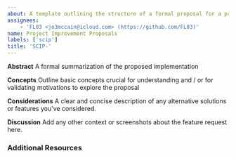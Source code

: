 ```yaml
---
about: A template outlining the structure of a formal proposal for a project improvement.
assignees:
    - 'FL03 <jo3mccain@icloud.com> (https://github.com/FL03)'
name: Project Improvement Proposals
labels: ['scip']
title: 'SCIP-'
---
```


**Abstract**
A formal summarization of the proposed implementation

**Concepts**
Outline basic concepts crucial for understanding and / or for validating motivations to explore the proposal

**Considerations**
A clear and concise description of any alternative solutions or features you've considered.

**Discussion**
Add any other context or screenshots about the feature request here.

### Additional Resources